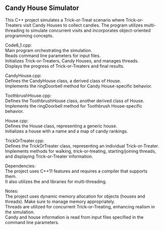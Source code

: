 ## Candy House Simulator  

This C++ project simulates a Trick-or-Treat scenario where Trick-or-Treaters visit Candy Houses to collect candies. The program utilizes multi-threading to simulate concurrent visits and incorporates object-oriented programming concepts.  

Code6_1.cpp:  
Main program orchestrating the simulation.  
Reads command line parameters for input files.  
Initializes Trick-or-Treaters, Candy Houses, and manages threads.  
Displays the progress of Trick-or-Treaters and final results.  

CandyHouse.cpp:  
Defines the CandyHouse class, a derived class of House.  
Implements the ringDoorbell method for Candy House-specific behavior.  

ToothbrushHouse.cpp:  
Defines the ToothbrushHouse class, another derived class of House.  
Implements the ringDoorbell method for Toothbrush House-specific behavior.  

House.cpp:  
Defines the House class, representing a generic house.  
Initializes a house with a name and a map of candy rankings.  

TrickOrTreater.cpp:  
Defines the TrickOrTreater class, representing an individual Trick-or-Treater.  
Implements methods for walking, trick-or-treating, starting/joining threads, and displaying Trick-or-Treater information.  

Dependencies:  
The project uses C++11 features and requires a compiler that supports them.  
It also utilizes the <thread> and <mutex> libraries for multi-threading.  

Notes:  
The project uses dynamic memory allocation for objects (houses and threads). Make sure to manage memory appropriately.  
Threads are utilized for concurrent Trick-or-Treating, enhancing realism in the simulation.  
Candy and house information is read from input files specified in the command line parameters.  